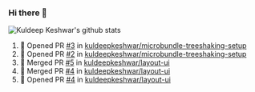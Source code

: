 ### Hi there 👋

<!--
**kuldeepkeshwar/kuldeepkeshwar** is a ✨ _special_ ✨ repository because its `README.md` (this file) appears on your GitHub profile.

Here are some ideas to get you started:

- 🔭 I’m currently working on ...
- 🌱 I’m currently learning ...
- 👯 I’m looking to collaborate on ...
- 🤔 I’m looking for help with ...
- 💬 Ask me about ...
- 📫 How to reach me: ...
- 😄 Pronouns: ...
- ⚡ Fun fact: ...
-->
![Kuldeep Keshwar's github stats](https://github-readme-stats.vercel.app/api?username=kuldeepkeshwar&show_icons=true)

<!--START_SECTION:activity-->
1. 💪 Opened PR [#3](https://github.com//kuldeepkeshwar/microbundle-treeshaking-setup/pull/3) in [kuldeepkeshwar/microbundle-treeshaking-setup](https://github.com//kuldeepkeshwar/microbundle-treeshaking-setup)
2. 💪 Opened PR [#2](https://github.com//kuldeepkeshwar/microbundle-treeshaking-setup/pull/2) in [kuldeepkeshwar/microbundle-treeshaking-setup](https://github.com//kuldeepkeshwar/microbundle-treeshaking-setup)
3. 🎉 Merged PR [#5](https://github.com//kuldeepkeshwar/layout-ui/pull/5) in [kuldeepkeshwar/layout-ui](https://github.com//kuldeepkeshwar/layout-ui)
4. 🎉 Merged PR [#4](https://github.com//kuldeepkeshwar/layout-ui/pull/4) in [kuldeepkeshwar/layout-ui](https://github.com//kuldeepkeshwar/layout-ui)
5. 💪 Opened PR [#4](https://github.com//kuldeepkeshwar/layout-ui/pull/4) in [kuldeepkeshwar/layout-ui](https://github.com//kuldeepkeshwar/layout-ui)
<!--END_SECTION:activity-->
